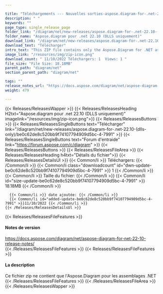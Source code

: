 ```yaml
---

title: "Téléchargements --- Nouvelles sorties-aspose.diagram-for-.net-22.10- (DLLS-Only)"
description: " "
keywords: ""
page_type: single_release_page
folder_link: "/diagram/net/new-releases/aspose.diagram-for-.net-22.10-(dlls-only)/"
folder_name: "Aspose.diagram pour .net 22.10 (DLLS uniquement)"
download_link: "/diagram/net/new-releases/aspose.diagram-for-.net-22.10-(dlls-only)/be0c62de8c520bb9f74107794909d5bc-4-7991"
download_text: "Télécharger"
intro_text: "This ZIP file contains only the Aspose.Diagram for .NET assemblies"
image_link: "/resources/img/zip-icon.png"
download_count: " 11/10/2022 Téléchargers: 1  Views: 1 "
file_size: "File Size: 18.18MB"
parent_path: "diagram/net"
section_parent_path: "diagram/net"

tags: ""
release_notes_url: "https://docs.aspose.com/diagram/net/aspose-diagram-for-net-22-10-release-notes/"
weight: 479

---
```


{{< Releases/ReleasesWapper >}}
  {{< Releases/ReleasesHeading H2txt="Aspose.diagram pour .net 22.10 (DLLS uniquement)" imagelink="/resources/img/zip-icon.png">}}
  {{< Releases/ReleasesButtons >}}
    {{< Releases/ReleasesSingleButtons text="Télécharger" link="/diagram/net/new-releases/aspose.diagram-for-.net-22.10-(dlls-only)/be0c62de8c520bb9f74107794909d5bc-4-7991" >}}
    {{< Releases/ReleasesSingleButtons text="Forum d'entraide" link="https://forum.aspose.com/c/diagram" >}}
  {{< Releases/ReleasesButtons >}}
  {{< Releases/ReleasesFileArea >}}
    {{< Releases/ReleasesHeading h4txt="Détails du fichier">}}
    {{< Releases/ReleasesDetailsUl >}}
      {{< Common/li >}} Téléchargers: {{< /Common/li >}}
      {{< Common/li class="downloadcount" id="dwn-update-be0c62de8c520bb9f74107794909d5bc-4-7991" >}} 1 {{< /Common/li >}}
      {{< Common/li >}} Taille du fichier: {{< /Common/li >}}
      {{< Common/li id="size-update-be0c62de8c520bb9f74107794909d5bc-4-7991" >}} 18.18MB {{< /Common/li >}}

      {{< Common/li >}} date ajoutée: {{< /Common/li >}}
      {{< Common/li id="added-update-be0c62de8c520bb9f74107794909d5bc-4-7991" >}}11/10/2022 {{< /Common/li >}}
    {{< /Releases/ReleasesDetailsUl >}}

  {{< Releases/ReleasesFileFeatures >}}
      <h4>Notes de version</h4><div><a href='https://docs.aspose.com/diagram/net/aspose-diagram-for-net-22-10-release-notes/'>https://docs.aspose.com/diagram/net/aspose-diagram-for-net-22-10-release-notes/</a></div>
  {{< /Releases/ReleasesFileFeatures >}}
  {{< Releases/ReleasesFileFeatures >}}
      <h4>La description</h4><div class="HTMLDescription">Ce fichier zip ne contient que l'Aspose.Diagram pour les assemblages .NET</div>
  {{< /Releases/ReleasesFileFeatures >}}
 {{< /Releases/ReleasesFileArea >}}
{{< /Releases/ReleasesWapper >}}


